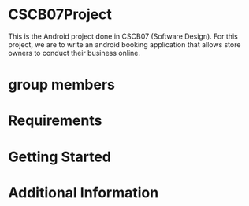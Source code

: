 # CSCB07Project
This is the Android project done in CSCB07 (Software Design). For this project, we are to write an android booking application that allows store owners to 
conduct their business online.

# group members


# Requirements


# Getting Started

# Additional Information

